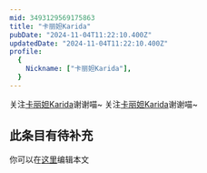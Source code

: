 ```yaml
---
mid: 3493129569175863
title: "卡丽妲Karida"
pubDate: "2024-11-04T11:22:10.400Z"
updatedDate: "2024-11-04T11:22:10.400Z"
profile:
  {
    Nickname: ["卡丽妲Karida"],
  }
---
```


关注[卡丽妲Karida](https://space.bilibili.com/3493129569175863)谢谢喵~ 关注[卡丽妲Karida](https://space.bilibili.com/3493129569175863)谢谢喵~

## 此条目有待补充
你可以在[这里](https://github.com/Yuhanawa/VTuber.ICU-Content/edit/master/v/卡丽妲Karida/index.md)编辑本文
